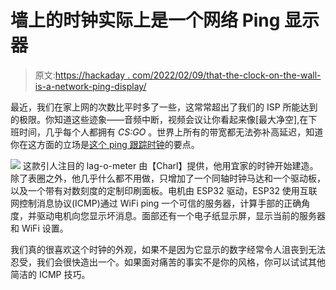 # 墙上的时钟实际上是一个网络 Ping 显示器

> 原文:[https://hackaday . com/2022/02/09/that-the-clock-on-the-wall-is-a-network-ping-display/](https://hackaday.com/2022/02/09/that-clock-on-the-wall-is-actually-a-network-ping-display/)

最近，我们在家上网的次数比平时多了一些，这常常超出了我们的 ISP 所能达到的极限。你知道这些迹象——音频中断，视频会议让你看起来像[最大净空],在下班时间，几乎每个人都拥有 *CS:GO* 。世界上所有的带宽都无法弥补高延迟，知道你在这方面的立场是[这个 ping 跟踪时钟](https://github.com/turingbirds/ping-clock/)的要点。

[![](../Images/bb0457c50c9d618977a4863152c3cca6.png)](https://hackaday.com/wp-content/uploads/2022/02/Peek-2022-02-07-16-23.gif) 这款引人注目的 lag-o-meter 由【Charl】提供，他用宜家的时钟开始建造。除了表圈之外，他几乎什么都不用做，只增加了一个同轴时钟马达和一个驱动板，以及一个带有对数刻度的定制印刷面板。电机由 ESP32 驱动，ESP32 使用互联网控制消息协议(ICMP)通过 WiFi ping 一个可信的服务器，计算手部的正确角度，并驱动电机向您显示坏消息。面部还有一个电子纸显示屏，显示当前的服务器和 WiFi 设置。

我们真的很喜欢这个时钟的外观，如果不是因为它显示的数字经常令人沮丧到无法忍受，我们会很快造出一个。如果面对痛苦的事实不是你的风格，你可以试试其他简洁的 ICMP 技巧。